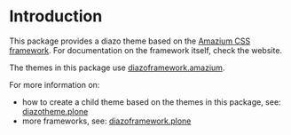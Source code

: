 Introduction
============
This package provides a diazo theme based on the
[Amazium CSS framework](http://www.amazium.co.uk/). For documentation
on the framework itself, check the website.

The themes in this package use 
[diazoframework.amazium](https://github.com/TH-code/diazoframework.amazium).

For more information on:
- how to create a child theme based on the themes in this package, see:
  [diazotheme.plone](https://github.com/TH-code/diazotheme.plone#how-to-create-a-child-theme)
- more frameworks, see: [diazoframework.plone](https://github.com/TH-code/diazoframework.plone#current-frameworks)

